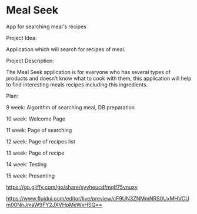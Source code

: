 # Meal Seek
App for searching meal's recipes

Project Idea: 

Application which will search for recipes of meal.

Project Description:  

The Meal Seek application is for everyone who has several types of products and doesn’t know what to cook with them, 
this application will help to find interesting meals recipes including this ingredients.

Plan:

9 week: Algorithm of searching meal, DB preparation

10 week: Welcome Page

11 week: Page of searching

12 week: Page of recipes list

13 week: Page of recipe

14 week: Testing

15 week: Presenting

https://go.gliffy.com/go/share/syyheucdfmqlf75vnuxy

https://www.fluidui.com/editor/live/preview/cF9UN3ZNMmNRS0UxMHVCUm00NnJmaW9FY2JXVHpMeWxHSQ==
